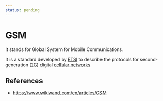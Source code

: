 ```yaml
---
status: pending
---
```


# GSM

It stands for Global System for Mobile Communications.

It is a standard developed by [ETSI](networking/telecom/etsi) to describe the protocols for second-generation ([2G](https://www.wikiwand.com/en/articles/2G "2G")) digital [cellular networks](https://www.wikiwand.com/en/articles/Cellular_network)

## References

- https://www.wikiwand.com/en/articles/GSM
